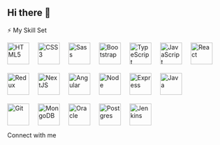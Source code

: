 ## Hi there 👋

<!--
**vyatsenk0/vyatsenk0** is a ✨ _special_ ✨ repository because its `README.md` (this file) appears on your GitHub profile.

Here are some ideas to get you started:

- 🔭 I’m currently working on ...
- 🌱 I’m currently learning ...
- 👯 I’m looking to collaborate on ...
- 🤔 I’m looking for help with ...
- 💬 Ask me about ...
- 📫 How to reach me: ...
- 😄 Pronouns: ...
- ⚡ Fun fact: ...
-->


⚡ My Skill Set

<div style="display: flex; align-items: center; gap: 20px; flex-wrap: wrap;">
  <img src="https://upload.wikimedia.org/wikipedia/commons/thumb/6/61/HTML5_logo_and_wordmark.svg/195px-HTML5_logo_and_wordmark.svg.png" alt="HTML5" height="50" />
  <img src="https://profilinator.rishav.dev/skills-assets/css3-original-wordmark.svg" alt="CSS3" height="50" />
  <img src="https://profilinator.rishav.dev/skills-assets/sass-original.svg" alt="Sass" height="50" />
  <img src="https://profilinator.rishav.dev/skills-assets/bootstrap-plain.svg" alt="Bootstrap" height="50" />
  <img src="https://profilinator.rishav.dev/skills-assets/typescript-original.svg" alt="TypeScript" height="50" />
  <img src="https://profilinator.rishav.dev/skills-assets/javascript-original.svg" alt="JavaScript" height="50" />
  <img src="https://profilinator.rishav.dev/skills-assets/react-original-wordmark.svg" alt="React" height="50" />
  <img src="https://profilinator.rishav.dev/skills-assets/redux-original.svg" alt="Redux" height="50" />
  <img src="https://profilinator.rishav.dev/skills-assets/nextjs.png" alt="NextJS" height="50" />
  <img src="https://profilinator.rishav.dev/skills-assets/angularjs-original.svg" alt="Angular" height="50" />
  <img src="https://profilinator.rishav.dev/skills-assets/nodejs-original-wordmark.svg" alt="Node" height="50" />
  <img src="https://profilinator.rishav.dev/skills-assets/express-original-wordmark.svg" alt="Express" height="50" />
  <img src="https://profilinator.rishav.dev/skills-assets/java-original-wordmark.svg" alt="Java" height="50" />
</div>


  
 

  <div style="display: flex; align-items: center; gap: 20px; margin-top: 20px;">
    <img src="https://profilinator.rishav.dev/skills-assets/git-scm-icon.svg" alt="Git" height="50" />
    <img src="https://profilinator.rishav.dev/skills-assets/mongodb-original-wordmark.svg" alt="MongoDB" height="50" />
    <img src="https://profilinator.rishav.dev/skills-assets/oracle-original.svg" alt="Oracle" height="50" />
    <img src="https://profilinator.rishav.dev/skills-assets/postgresql-original-wordmark.svg" alt="Postgres" height="50" />
    <img src="https://profilinator.rishav.dev/skills-assets/jenkins-icon.svg" alt="Jenkins" height="50" />
  </div>
    
  


Connect with me




